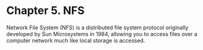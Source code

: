Chapter 5. NFS
==============

Network File System (NFS) is a distributed file system protocol
originally developed by Sun Microsystems in 1984, allowing you to
access files over a computer network much like local storage is
accessed.